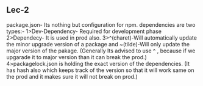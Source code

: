 Lec-2
------
package.json- Its nothing but configuration for npm.
dependencies are two types:-
1>Dev-Dependency- Required for development phase
2>Dependecy- It is used in prod also.
3>^(charet)-Will automatically update the minor upgrade version of a package and ~(tilde)-Will only update the major version of the pakage. (Generally Its advised to use ^ , because if we upgarade it to major version than it can break the prod.)
4>packagelock.json is holding the exact version of the dependencies. (It has hash also which keeps track of the version so that it will work same on the prod and it makes sure it will not break on prod.)